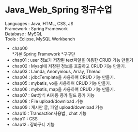 # Java_Web_Spring 정규수업

Languages : Java, HTML, CSS, JS   
Framework : Spring Framework   
Database : MySQL   
Tools : Eclipse, MySQL Workbench   

* chap00   
  *기본 Spring Framework
  *구구단
* chap01 : user 정보가 저장된 text파일을 이용한 CRUD 기능 만들기   
* chap02 : Mysql에 저장된 정보를 호출하고 CRUD 기능 만들기.   
* chap03 : Lamda, Anonymous, Array, Thread   
* chap04 : jdbcTemplate을 사용하여 CRUD 기능 만들기.   
* chap05 : mybatis, vo를 사용하여 CRUD 기능 만들기.   
* chap06 : mybatis, map을 사용하여 CRUD 기능 만들기.   
* chap07 : Get방식 AI자동 증가 필드 증가 기능   
* chap08 : File upload/download 기능   
* chap09 : 게시판 글, 파일 upload/download 기능   
* chap10 : Transaction사용법 , chat 기능   
* chap11 : CSS   
* chap12 : 장바구니 기능   
